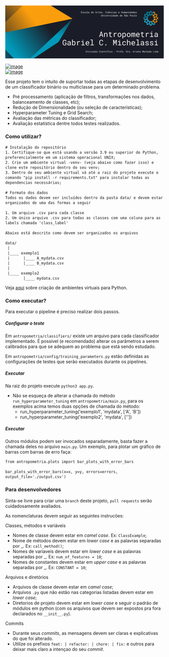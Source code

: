 ![image](antropometria/assets/header.png)

[![image](https://img.shields.io/badge/gabrielmichelassi@usp.br-D14836?style=for-the-badge&logo=gmail&logoColor=white)](mailto:gabrielmichelassi@usp.br) \
[![image](https://img.shields.io/badge/GabrielMichelassi-0077B5?style=for-the-badge&logo=linkedin&logoColor=white)](https://www.linkedin.com/in/gabrielmichelassi/)

Esse projeto tem o intuito de suportar todas as etapas de desenvolvimento de um classificador binário ou multiclasse para um determinado problema.
- Pré processamento (aplicação de filtros, transformações nos dados, balanceamento de classes, etc);
- Redução de Dimensionalidade (ou seleção de características);
- Hyperparameter Tuning e Grid Search;
- Avaliação das métricas do classificador;
- Avaliação estatística dentre todos testes realizados.

### Como utilizar?
~~~
# Instalação do repositório
1. Certifique-se que está usando a versão 3.9 ou superior do Python, preferencialmente em um sistema operacional UNIX;
2. Crie um ambiente virtual -venv- (veja abaixo como fazer isso) e clone este repositório dentro do seu venv;
3. Dentro de seu ambiente virtual vá até a raiz do projeto execute o comando "pip install -r requirements.txt" para instalar todas as dependencias necessárias;

# Formato dos dados
Todos os dados devem ser incluídos dentro da pasta data/ e devem estar organizados de uma das formas a seguir

1. Um arquivo .csv para cada classe
2. Um único arquivo .csv para todas as classes com uma coluna para as labels chamada 'class_label'

Abaixo está descrito como devem ser organizados os arquivos

data/
 |
 |____ exemplo1
 |      |____ A_mydata.csv
 |      |____ B_mydata.csv
 |
 |____ exemplo2
        |____ mydata.csv
~~~
Veja [aqui](https://www.treinaweb.com.br/blog/criando-ambientes-virtuais-para-projetos-python-com-o-virtualenv/) sobre criação de ambientes virtuais para Python.

### Como executar?
Para executar o pipeline é preciso realizar dois passos.

##### Configurar o teste
Em `antropometria/classifiers/` existe um arquivo para cada classificador implementado. É possível (e recomendado) alterar os parâmetros a serem calibrados para que se adequem ao problema que está sendo estudado.

Em `antropometria/config/training_parameters.py` estão definidas as configurações de testes que serão executados durante os pipelines.

##### Executar
Na raiz do projeto execute `python3 app.py`.
- Não se esqueça de alterar a chamada do método `run_hyperparameter_tuning` em `antropometria/main.py`, para os exemplos acima temos duas opções de chamada do método:
  - run_hyperparameter_tuning('exemplo1', 'mydata', ['A', 'B'])
  - run_hyperparameter_tuning('exemplo2', 'mydata', [''])


##### Executar
Outros módulos podem ser invocados separadamente, basta fazer a chamada deles no arquivo `main.py`. Um exemplo, para plotar um gráfico de barras com barras de erro faça:

```
from antropometria.plots import bar_plots_with_error_bars

bar_plots_with_error_bars(x=x, y=y, errors=errors, output_file='./output.csv')
```

### Para desenvolvedores

Sinta-se livre para criar uma `branch` deste projeto, `pull requests` serão cuidadosamente avaliados.

As nomenclaturas devem seguir as seguintes instrucões:

Classes, métodos e variáveis
- Nomes de classe devem estar em _camel case_. Ex: `ClassExample`;
- Nome de métodos devem estar em _lower case_ e as palavras separadas por _. Ex: `call_method()`;
- Nomes de variaveis devem estar em _lower case_ e as palavras separadas por _. Ex: `num_of_features = 10`;
- Nomes de constantes devem estar em _upper case_ e as palavras separadas por _. Ex: `CONSTANT = 10`;
  
Arquivos e diretórios
- Arquivos de classe devem estar em _camel case_; 
- Arquivos `.py` que não estão nas categorias listadas devem estar em _lower case_;
- Diretorios de projeto devem estar em _lower case_ e seguir o padrão de módulos em python (com os arquivos que devem ser expostos pra fora declarados no `__init__.py`).

Commits
- Durante seus _commits_, as mensagens devem ser claras e explicativas do que foi alterado.
- Utilize os prefixos `feat: | refactor: | chore: | fix:` e outros para deixar mais claro a intençao do seu _commit_.
